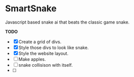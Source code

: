 # SmartSnake
Javascript based snake ai that beats the classic game snake.

**TODO**
- [x] Create a grid of divs.
- [x] Style those divs to look like snake.
- [x] Style the website layout.
- [ ] Make apples.
- [ ] snake collisison with itself.
- [ ] 



